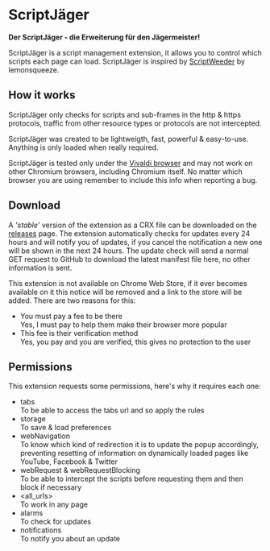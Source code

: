 # ScriptJäger
__Der ScriptJäger - die Erweiterung für den Jägermeister!__

ScriptJäger is a script management extension, it allows you to control which scripts each page can load. ScriptJäger is inspired by [ScriptWeeder](https://github.com/lemonsqueeze/scriptweeder) by lemonsqueeze.

## How it works
ScriptJäger only checks for scripts and sub-frames in the http & https protocols, traffic from other resource types or protocols are not intercepted.

ScriptJäger was created to be lightweigth, fast, powerful & easy-to-use. Anything is only loaded when really required.

ScriptJäger is tested only under the [Vivaldi browser](https://vivaldi.com/) and may not work on other Chromium browsers, including Chromium itself. No matter which browser you are using remember to include this info when reporting a bug.

## Download
A _'stable'_ version of the extension as a CRX file can be downloaded on the [releases](https://github.com/An-dz/ScriptJaeger/releases) page. The extension automatically checks for updates every 24 hours and will notify you of updates, if you cancel the notification a new one will be shown in the next 24 hours. The update check will send a normal GET request to GitHub to download the latest manifest file here, no other information is sent.

This extension is not available on Chrome Web Store, if it ever becomes available on it this notice will be removed and a link to the store will be added. There are two reasons for this:

* You must pay a fee to be there  
Yes, I must pay to help them make their browser more popular
* This fee is their verification method  
Yes, you pay and you are verified, this gives no protection to the user

## Permissions
This extension requests some permissions, here's why it requires each one:

* tabs  
To be able to access the tabs url and so apply the rules
* storage  
To save & load preferences
* webNavigation  
To know which kind of redirection it is to update the popup accordingly, preventing resetting of information on dynamically loaded pages like YouTube, Facebook & Twitter
* webRequest & webRequestBlocking  
To be able to intercept the scripts before requesting them and then block if necessary
* \<all_urls>  
To work in any page
* alarms  
To check for updates
* notifications  
To notify you about an update
